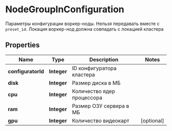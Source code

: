 

# NodeGroupInConfiguration

Параметры конфигурации воркер-ноды. Нельзя передавать вместе с `preset_id`. Локация воркер-нод должна совпадать с локацией кластера

## Properties

| Name | Type | Description | Notes |
|------------ | ------------- | ------------- | -------------|
|**configuratorId** | **Integer** | ID конфигуратора кластера |  |
|**disk** | **Integer** | Размер диска в МБ |  |
|**cpu** | **Integer** | Количество ядер процессора |  |
|**ram** | **Integer** | Размер ОЗУ сервера в МБ |  |
|**gpu** | **Integer** | Количество видеокарт |  [optional] |



